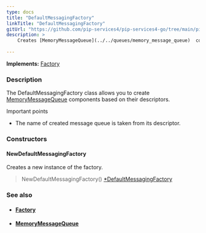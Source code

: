 ```yaml
---
type: docs
title: "DefaultMessagingFactory"
linkTitle: "DefaultMessagingFactory"
gitUrl: "https://github.com/pip-services4/pip-services4-go/tree/main/pip-services4-memcached-go"
description: > 
    Creates [MemoryMessageQueue](../../queues/memory_message_queue)  components based on their descriptors.
    
---
```


**Implements:** [Factory](../../../components/build/factory)

### Description

The DefaultMessagingFactory class allows you to create  [MemoryMessageQueue](../../queues/memory_message_queue)  components based on their descriptors.

Important points

- The name of created message queue is taken from its descriptor.

### Constructors

#### NewDefaultMessagingFactory
Creates a new instance of the factory.

> NewDefaultMessagingFactory() [*DefaultMessagingFactory]()


### See also
- #### [Factory](../../../components/build/factory)
- #### [MemoryMessageQueue](../../queues/message_queue)


